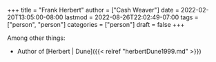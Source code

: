 +++
title = "Frank Herbert"
author = ["Cash Weaver"]
date = 2022-02-20T13:05:00-08:00
lastmod = 2022-08-26T22:02:49-07:00
tags = ["person", "person"]
categories = ["person"]
draft = false
+++

Among other things:

-   Author of [Herbert | Dune]({{< relref "herbertDune1999.md" >}})

